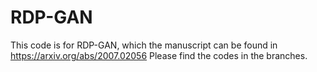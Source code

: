 # RDP-GAN
This code is for RDP-GAN, which the manuscript can be found in https://arxiv.org/abs/2007.02056
Please find the codes in the branches.
